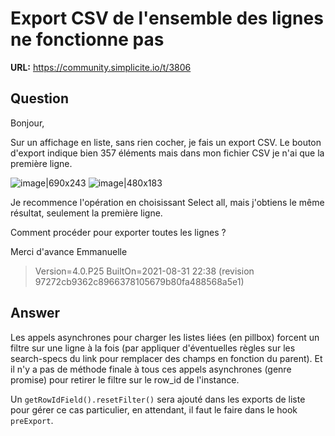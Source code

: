 # Export CSV de l'ensemble des lignes ne fonctionne pas

**URL:** https://community.simplicite.io/t/3806

## Question
Bonjour,

Sur un affichage en liste, sans rien cocher, je fais un export CSV. Le bouton d'export indique bien 357 éléments mais dans mon fichier CSV je n'ai que la première ligne.

![image|690x243](upload://AlKZdg8GOHP7nO5JFpcegYAUod3.png)
![image|480x183](upload://9jL6g1LOkJTArNAPyYFxv1p0YjR.png)

Je recommence l'opération en choisissant Select all, mais j'obtiens le même résultat, seulement la première ligne.

Comment procéder pour exporter toutes les lignes ?

Merci d'avance
Emmanuelle

> Version=4.0.P25
> BuiltOn=2021-08-31 22:38 (revision 97272cb9362c8966378105679b80fa488568a5e1)

## Answer
Les appels asynchrones pour charger les listes liées (en pillbox) forcent un filtre sur une ligne à la fois (par appliquer d'éventuelles règles sur les search-specs du link pour remplacer des champs en fonction du parent). Et il n'y a pas de méthode finale à tous ces appels asynchrones (genre promise) pour retirer le filtre sur le row_id de l'instance.

Un `getRowIdField().resetFilter()` sera ajouté dans les exports de liste pour gérer ce cas particulier, en attendant, il faut le faire dans le hook `preExport`.

